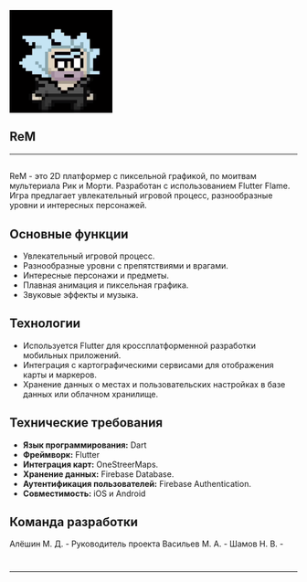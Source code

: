 <p> <img align = "center" alt = "gif" src = "https://github.com/lil-nas-why/flutter_games/blob/main/animation.gif" widht = "600" height = "180"/> </p>

## ReM
***
## 
ReM - это 2D платформер с пиксельной графикой, по моитвам мультериала Рик и Морти. Разработан с использованием Flutter Flame. Игра предлагает увлекательный игровой процесс, разнообразные уровни и интересных персонажей.
## Основные функции

- Увлекательный игровой процесс.
- Разнообразные уровни с препятствиями и врагами.
- Интересные персонажи и предметы.
- Плавная анимация и пиксельная графика.
- Звуковые эффекты и музыка.

## Технологии

- Используется Flutter для кроссплатформенной разработки мобильных приложений.
- Интеграция с картографическими сервисами для отображения карты и маркеров.
- Хранение данных о местах и пользовательских настройках в базе данных или облачном хранилище.
## Технические требования

- **Язык программирования:** Dart
- **Фреймворк:** Flutter
- **Интеграция карт:** OneStreerMaps.
- **Хранение данных:** Firebase Database.
- **Аутентификация пользователей:** Firebase Authentication.
- **Совместимость:** iOS и Android
## Команда разработки

Алёшин М. Д. - Руководитель проекта
Васильев М. A. - 
Шамов Н. В. - 
#
***
